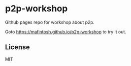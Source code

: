 # p2p-workshop

Github pages repo for workshop about p2p.

Goto https://mafintosh.github.io/p2p-workshop to try it out.

## License

MIT
